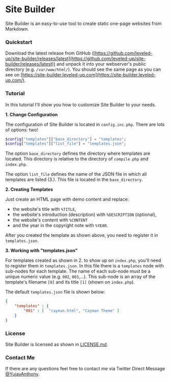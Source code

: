 # Site Builder
Site Builder is an easy-to-use tool to create static one-page websites from Markdown.

### Quickstart
Download the latest release from GitHub ([https://github.com/leveled-up/site-builder/releases/latest](https://github.com/leveled-up/site-builder/releases/latest)) and unpack it into your webserver's public directory (e.g. `/var/www/html/`). You should see the same page as you can see on [https://site-builder.leveled-up.com](https://site-builder.leveled-up.com/).

### Tutorial
In this tutorial I'll show you how to customize Site Builder to your needs. 

**1. Change Configuration**

The configuration of Site Builder is located in `config.inc.php`. There are lots of options: two!

```php
$config["templates"]["base_directory"] = "templates";
$config["templates"]["list_file"] = "templates.json";
```

The option `base_directory` defines the directory where templates are located. This directory is relative to the directory of `compile.php` and `index.php`.

The option `list_file` defines the name of the JSON file in which all templates are listed (3.). This file is located in the `base_directory`.

**2. Creating Templates**

Just create an HTML page with demo content and replace:

* the website's title with `%TITLE`,
* the website's introduction (description) with `%DESCRIPTION` (optional),
* the website's content with `%CONTENT`
* and the year in the copyright note with `%YEAR`.

After you created the template as shown above, you need to register it in `templates.json`.

**3. Working with "templates.json"**

For templates created as shown in 2. to show up on `index.php`, you'll need to register them in `templates.json`. In this file there is a `templates` node with sub-nodes for each template. The name of each sub-node must be a unique numeric value (e.g. `002`, `003`,...). This sub-node is an array of the template's filename `[0]` and its title `[1]` (shown on `index.php`).

The default `templates.json` file is shown below:

```json
{
    "templates" : {
        "001" : [  "cayman.html", "Cayman Theme" ]
    }
}
```

### License
Site Builder is licensed as shown in [LICENSE.md](https://github.com/leveled-up/site-builder/blob/master/LICENSE.md).

### Contact Me
If there are any questions feel free to contact me via Twitter Direct Message [@YujayAnthony](https://twitter.com/YujayAnthony).
